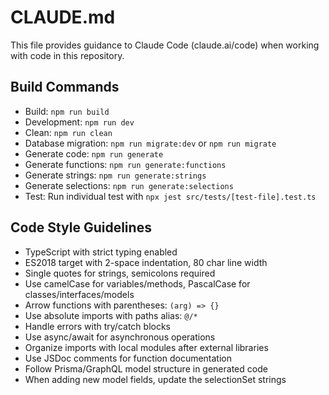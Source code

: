 # CLAUDE.md

This file provides guidance to Claude Code (claude.ai/code) when working with code in this repository.

## Build Commands
- Build: `npm run build`
- Development: `npm run dev`
- Clean: `npm run clean`
- Database migration: `npm run migrate:dev` or `npm run migrate`
- Generate code: `npm run generate`
- Generate functions: `npm run generate:functions`
- Generate strings: `npm run generate:strings`
- Generate selections: `npm run generate:selections`
- Test: Run individual test with `npx jest src/tests/[test-file].test.ts`

## Code Style Guidelines
- TypeScript with strict typing enabled
- ES2018 target with 2-space indentation, 80 char line width
- Single quotes for strings, semicolons required
- Use camelCase for variables/methods, PascalCase for classes/interfaces/models
- Arrow functions with parentheses: `(arg) => {}`
- Use absolute imports with paths alias: `@/*`
- Handle errors with try/catch blocks
- Use async/await for asynchronous operations
- Organize imports with local modules after external libraries
- Use JSDoc comments for function documentation
- Follow Prisma/GraphQL model structure in generated code
- When adding new model fields, update the selectionSet strings